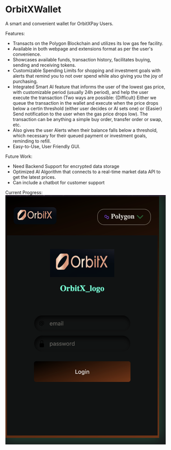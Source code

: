 # OrbitXWallet

A smart and convenient wallet for OrbitXPay Users.

Features:
- Transacts on the Polygon Blockchain and utilizes its low gas fee facility.
- Available in both webpage and extensions format as per the user's convenience.
- Showcases available funds, transaction history, facilitates buying, sending and receiving tokens.
- Customizable Spending Limits for shopping and investment goals with alerts that remind you to not over spend while also giving you the joy of purchasing.
- Integrated Smart AI feature that informs the user of the lowest gas price, with customizable period (usually 24h period), and help the user execute the transaction (Two ways are possible: {Difficult} Either we queue the transaction in the wallet and execute when the price drops below a certin threshold (either user decides or AI sets one) or {Easier} Send notification to the user when the gas price drops low). The transaction can be anything a simple buy order, transfer order or swap, etc.
- Also gives the user Alerts when their balance falls below a threshold, which necessary for their queued payment or investment goals, reminding to refill.
- Easy-to-Use, User Friendly GUI.

Future Work:
- Need Backend Support for encrypted data storage
- Optimized AI Algorithm that connects to a real-time market data API to get the latest prices.
- Can include a chatbot for customer support

Current Progress:
![Current Progress of the Wallet](assets/curr_output.png)